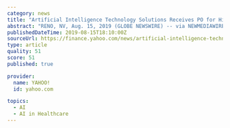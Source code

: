 ```yaml
---
category: news
title: "Artificial Intelligence Technology Solutions Receives PO for High End Retail Location Owned by Billion Dollar Real Estate Fund"
abstract: "RENO, NV, Aug. 15, 2019 (GLOBE NEWSWIRE) -- via NEWMEDIAWIRE – Artificial Intelligence Technology Solutions, Inc. (AITX:OTCPK), is pleased to announce that Robotic Assistance Devices (RAD), its ..."
publishedDateTime: 2019-08-15T18:10:00Z
sourceUrl: https://finance.yahoo.com/news/artificial-intelligence-technology-solutions-receives-120000298.html
type: article
quality: 51
score: 51
published: true

provider:
  name: YAHOO!
  id: yahoo.com

topics:
  - AI
  - AI in Healthcare
---
```

